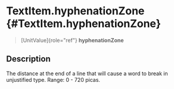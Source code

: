 TextItem.hyphenationZone {#TextItem.hyphenationZone}
========================

> [UnitValue]{role="ref"} **hyphenationZone**

Description
-----------

The distance at the end of a line that will cause a word to break in
unjustified type. Range: 0 - 720 picas.
